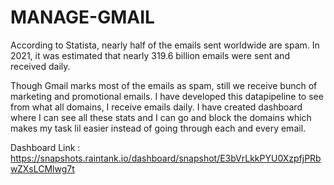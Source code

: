 # MANAGE-GMAIL
According to Statista, nearly half of the emails sent worldwide are spam. 
In 2021, it was estimated that nearly 319.6 billion emails were sent and received daily.

Though Gmail marks most of the emails as spam, still we receive bunch of marketing and promotional emails. I have developed this datapipeline to see from what all domains, I receive emails daily. 
I have created dashboard where I can see all these stats and I can go and block the domains which makes my task lil easier instead of going through each and every email.

Dashboard Link :
https://snapshots.raintank.io/dashboard/snapshot/E3bVrLkkPYU0XzpfjPRbwZXsLCMlwg7t

